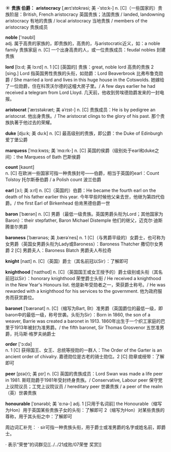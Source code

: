 ☀ <span class="category">**贵族 伯爵：**</span>
<span class="vocabulary">**aristocracy**</span> [ˌærɪˈstɒkrəsi; 美 -ˈstɑ:k-]
<span class="definition">n. [C]（一些国家的）贵族阶层：</span>British, French aristocracy 英国贵族；法国贵族 / landed, landowning aristocracy 有地的贵族 / local aristocracy 当地贵族 / members of the aristocracy 贵族成员

<span class="vocabulary">**noble**</span> ['nəʊbl]  
<span class="definition">adj. 属于高贵的家族的，即贵族的，高贵的，与aristocratic近义，如：</span>a noble family 贵族家庭 <span class="definition">n. [C] 一个出身高贵的人，或一位贵族成员：</span>feudal nobles 封建贵族
           
<span class="vocabulary">**lord**</span> [lɔ:d; 美 lɔ:rd]
<span class="definition">n. 1 [C] [英国的] 贵族：</span>great, noble lord 高贵的贵族 <span class="definition">2 [sing.] Lord 指英国男性贵族的头衔，如勋爵：</span>Lord Beaverbrook 比弗布鲁克勋爵 / She married a lord and lives in this huge house in the Cotswolds. 她嫁给了一位勋爵，住在科茨沃尔德的这幢大房子里。/ A few days earlier he had received a telegram from Lord Lloyd. 几天前，他收到劳埃德勋爵发来的一封电报。           

<span class="vocabulary">**aristocrat**</span> [ˈærɪstəkræt; 美 əˈrɪst-]
<span class="definition">n. [C] 贵族成员：</span>He is by pedigree an aristocrat. 他出身贵族。/ The aristocrat clings to the glory of his past. 那个贵族执著于他过去的荣耀。
           
<span class="vocabulary">**duke**</span> [dju:k; 美 du:k]
<span class="definition">n. [C] 最高级别的贵族，即公爵：</span>the Duke of Edinburgh 爱丁堡公爵
           
<span class="vocabulary">**marquess**</span> [ˈmɑ:kwɪs; 美 ˈmɑ:rk-]
<span class="definition">n. [C] 英国的侯爵（级别处于earl和duke之间）：</span>the Marquess of Bath 巴斯侯爵

<span class="vocabulary">**count**</span> [kaʊnt]  
<span class="definition">n. [C] 在欧洲一些国家可指一种贵族封号——伯爵，相当于英国的earl：</span>Count Tolstoy 托尔斯泰伯爵 / a Polish count 波兰伯爵
            
<span class="vocabulary">**earl**</span> [ɜ:l; 美 ɜ:rl]
<span class="definition">n. [C]（英国的）伯爵：</span>He became the fourth earl on the death of his father earlier this year. 今年早些时候他父亲去世，他继为第四代伯爵。/ the first Earl of Birkenhead 伯肯黑德伯爵一世          

<span class="vocabulary">**baron**</span> [ˈbærən]
<span class="definition">n. [C] 男爵（最低一级贵族。英国男爵头衔为Lord；其他国家为Baron）：</span>their stepfather, Baron Michael Distemple 他们的继父，迈克尔·迪斯腾普尔男爵

<span class="vocabulary">**baroness**</span> [ˈbærənəs; 美 ˌbærəˈnes]
<span class="definition">n. 1 [C]（与男爵平级的）女爵士，也可称为女男爵（英国女男爵头衔为Lady或Baroness）：</span>Baroness Thatcher 撒切尔女男爵 <span class="definition">2 [C] 男爵夫人：</span>Baroness Blatch 男爵夫人布拉奇
           
<span class="vocabulary">**knight**</span> [naɪt]
<span class="definition">n. [C]（英国）爵士（其名前冠以Sir）：</span>了解即可
            
<span class="vocabulary">**knighthood**</span> [ˈnaɪthʊd]
<span class="definition">n. [C]（英国国王或女王授予的）爵士级别或头衔（其名前冠以Sir）：</span>honorary knighthood 荣誉爵士头衔 / He received a knighthood in the New Year's Honours list. 他是新年受勋者之一，荣获爵士称号。/ He was rewarded with a knighthood for his services to the government. 他为政府服务而获赏爵位。

<span class="vocabulary">**baronet**</span> [ˈbærənət]
<span class="definition">n. [C]（缩写为Bart, Bt）准男爵（英国爵位的最低一级，即baron中的最低一级，称号世袭。头衔为Sir）：</span>Born in 1860, the son of a weaver, Barrie was created a baronet in 1913. 1860年出生于一个织工家庭的巴里于1913年被封为准男爵。/ the fifth baronet, Sir Thomas Grosvenor 五世准男爵，托马斯·格罗夫纳爵士

<span class="vocabulary">**order**</span> ['ɔ:də]  
<span class="definition">n. 1 [C] 获得国王、女王、总统等授勋的一群人：</span>The Order of the Garter is an ancient order of chivalry. 嘉德勋位是古老的骑士勋位。<span class="definition">2 [C] 勋章或绶带：</span>了解即可
           
<span class="vocabulary">**peer**</span> [pɪə(r); 美 pɪr]
<span class="definition">n. [C] 英国的贵族成员：</span>Lord Swan was made a life peer in 1981. 斯旺勋爵于1981年受封终身贵族。/ Conservative, Labour peer 保守党上议院议员；工党上议院议员 / hereditary peer 世袭贵族 / a peer of the realm（英）世袭贵族
           
<span class="vocabulary">**honourable**</span> [ˈɒnərəbl; 美 ˈɑ:nə-]
<span class="definition">adj. 1 [只用于名词前] the Honourable（缩写为Hon）用于英国某些贵族子女的头衔：</span>了解即可 <span class="definition">2（缩写为Hon）对某些贵族的尊称，用于其头衔之中：</span>了解即可

周边词汇补充：
· sir可指一种贵族头衔，用于爵士或准男爵的名字或姓名前，即爵士。

· 表示“荣誉”的词群见[[../../21成败/07荣誉 奖赏]]
